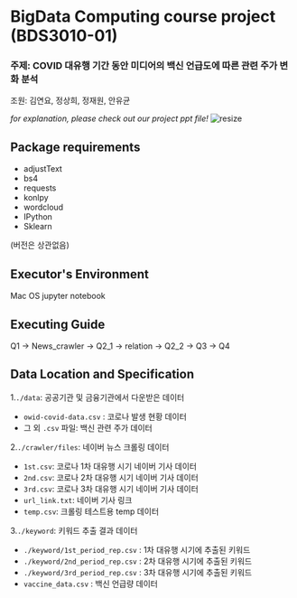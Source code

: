 # BigData Computing course project (BDS3010-01)
### 주제: COVID 대유행 기간 동안 미디어의 백신 언급도에 따른 관련 주가 변화 분석

조원: 김연요, 정상희, 정재원, 안유균

*for explanation, please check out our project ppt file!*
![resize](https://user-images.githubusercontent.com/80621384/141674663-a7d0d770-c4cb-452d-be5f-1227133e1269.jpg)


## Package requirements
- adjustText
- bs4
- requests
- konlpy
- wordcloud
- IPython
- Sklearn

(버전은 상관없음)


## Executor's Environment
Mac OS jupyter notebook


## Executing Guide
Q1 -> News_crawler -> Q2_1  -> relation -> Q2_2 -> Q3 -> Q4


## Data Location and Specification
1.```./data```: 공공기관 및 금융기관에서 다운받은 데이터
  - ```owid-covid-data.csv``` : 코로나 발생 현황 데이터
  - 그 외 ```.csv``` 파일: 백신 관련 주가 데이터

2.```./crawler/files```: 네이버 뉴스 크롤링 데이터
  - ```1st.csv```: 코로나 1차 대유행 시기 네이버 기사 데이터
  - ```2nd.csv```:  코로나 2차 대유행 시기 네이버 기사 데이터
  - ```3rd.csv```:  코로나 3차 대유행 시기 네이버 기사 데이터
  - ```url_link.txt```: 네이버 기사 링크
  - ```temp.csv```: 크롤링 테스트용 temp 데이터

3.```./keyword```: 키워드 추출 결과 데이터
  - ```./keyword/1st_period_rep.csv``` : 1차 대유행 시기에 추출된 키워드
  - ```./keyword/2nd_period_rep.csv``` : 2차 대유행 시기에 추출된 키워드
  - ```./keyword/3rd_period_rep.csv``` : 3차 대유행 시기에 추출된 키워드
  - ```vaccine_data.csv``` : 백신 언급량 데이터
